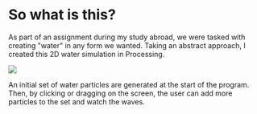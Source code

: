 # So what is this?
As part of an assignment during my study abroad, we were tasked with creating "water" in any form we wanted.
Taking an abstract approach, I created this 2D water simulation in Processing.

![](https://github.com/meghan0416/2D-Fluid-Simulator/blob/master/water_animation.gif?raw=true)

An initial set of water particles are generated at the start of the program. 
Then, by clicking or dragging on the screen, the user can add more particles to the set and watch the waves.
